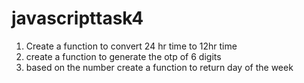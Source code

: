 # javascripttask4
1. Create a  function to convert 24 hr time to 12hr time
2. create a function to generate the otp of 6 digits
3. based on the number create a function to return day of the week
